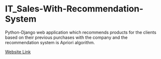 # IT_Sales-With-Recommendation-System

Python-Django web application which recommends products for the clients based on their previous purchases with the company and the recommendation system is Apriori algorithm.

[Website Link](https://it-sales-recommendation.herokuapp.com/app1/login)